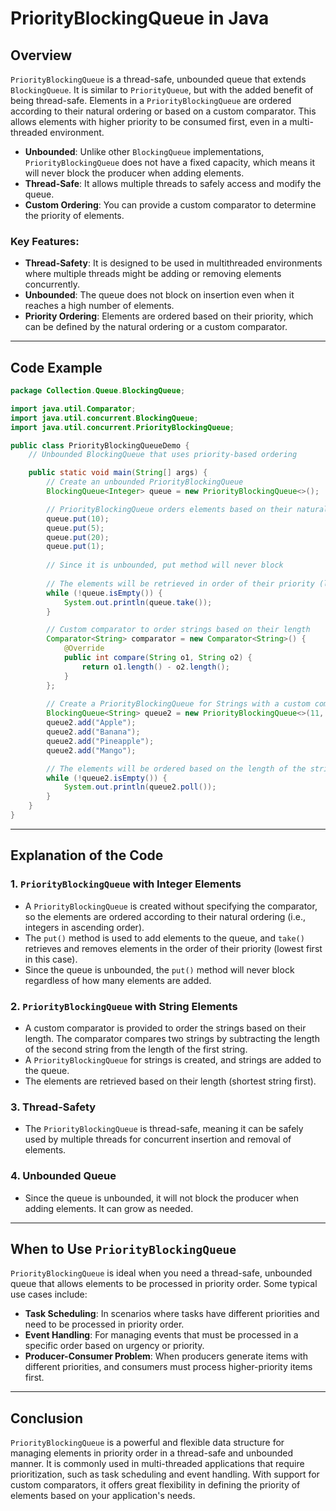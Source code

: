# PriorityBlockingQueue in Java

## Overview

`PriorityBlockingQueue` is a thread-safe, unbounded queue that extends `BlockingQueue`. It is similar to `PriorityQueue`, but with the added benefit of being thread-safe. Elements in a `PriorityBlockingQueue` are ordered according to their natural ordering or based on a custom comparator. This allows elements with higher priority to be consumed first, even in a multi-threaded environment.

- **Unbounded**: Unlike other `BlockingQueue` implementations, `PriorityBlockingQueue` does not have a fixed capacity, which means it will never block the producer when adding elements.
- **Thread-Safe**: It allows multiple threads to safely access and modify the queue.
- **Custom Ordering**: You can provide a custom comparator to determine the priority of elements.

### Key Features:
- **Thread-Safety**: It is designed to be used in multithreaded environments where multiple threads might be adding or removing elements concurrently.
- **Unbounded**: The queue does not block on insertion even when it reaches a high number of elements.
- **Priority Ordering**: Elements are ordered based on their priority, which can be defined by the natural ordering or a custom comparator.

---

## Code Example

```java
package Collection.Queue.BlockingQueue;

import java.util.Comparator;
import java.util.concurrent.BlockingQueue;
import java.util.concurrent.PriorityBlockingQueue;

public class PriorityBlockingQueueDemo {
    // Unbounded BlockingQueue that uses priority-based ordering

    public static void main(String[] args) {
        // Create an unbounded PriorityBlockingQueue
        BlockingQueue<Integer> queue = new PriorityBlockingQueue<>();

        // PriorityBlockingQueue orders elements based on their natural ordering
        queue.put(10);
        queue.put(5);
        queue.put(20);
        queue.put(1);
        
        // Since it is unbounded, put method will never block
        
        // The elements will be retrieved in order of their priority (lowest to highest)
        while (!queue.isEmpty()) {
            System.out.println(queue.take());
        }

        // Custom comparator to order strings based on their length
        Comparator<String> comparator = new Comparator<String>() {
            @Override
            public int compare(String o1, String o2) {
                return o1.length() - o2.length();
            }
        };
        
        // Create a PriorityBlockingQueue for Strings with a custom comparator
        BlockingQueue<String> queue2 = new PriorityBlockingQueue<>(11, comparator);
        queue2.add("Apple");
        queue2.add("Banana");
        queue2.add("Pineapple");
        queue2.add("Mango");

        // The elements will be ordered based on the length of the strings
        while (!queue2.isEmpty()) {
            System.out.println(queue2.poll());
        }
    }
}
```

---

## Explanation of the Code

### 1. **`PriorityBlockingQueue` with Integer Elements**
   - A `PriorityBlockingQueue` is created without specifying the comparator, so the elements are ordered according to their natural ordering (i.e., integers in ascending order).
   - The `put()` method is used to add elements to the queue, and `take()` retrieves and removes elements in the order of their priority (lowest first in this case).
   - Since the queue is unbounded, the `put()` method will never block regardless of how many elements are added.

### 2. **`PriorityBlockingQueue` with String Elements**
   - A custom comparator is provided to order the strings based on their length. The comparator compares two strings by subtracting the length of the second string from the length of the first string.
   - A `PriorityBlockingQueue` for strings is created, and strings are added to the queue.
   - The elements are retrieved based on their length (shortest string first).

### 3. **Thread-Safety**
   - The `PriorityBlockingQueue` is thread-safe, meaning it can be safely used by multiple threads for concurrent insertion and removal of elements.

### 4. **Unbounded Queue**
   - Since the queue is unbounded, it will not block the producer when adding elements. It can grow as needed.

---

## When to Use `PriorityBlockingQueue`

`PriorityBlockingQueue` is ideal when you need a thread-safe, unbounded queue that allows elements to be processed in priority order. Some typical use cases include:
- **Task Scheduling**: In scenarios where tasks have different priorities and need to be processed in priority order.
- **Event Handling**: For managing events that must be processed in a specific order based on urgency or priority.
- **Producer-Consumer Problem**: When producers generate items with different priorities, and consumers must process higher-priority items first.

---

## Conclusion

`PriorityBlockingQueue` is a powerful and flexible data structure for managing elements in priority order in a thread-safe and unbounded manner. It is commonly used in multi-threaded applications that require prioritization, such as task scheduling and event handling. With support for custom comparators, it offers great flexibility in defining the priority of elements based on your application's needs.
